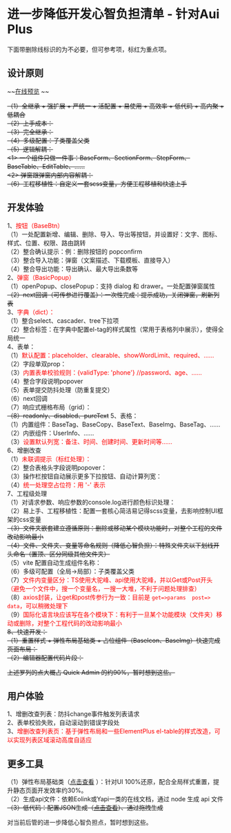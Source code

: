 # 进一步降低开发心智负担清单 - 针对Aui Plus

下面带删除线标识的为不必要，但可参考项，标红为重点项。

## 设计原则  

~~[在线预览](https://1583187609.github.io/quick_admin/vue3/preview/#/test/3) ~~   

~~（1）全继承 + 强扩展 + 严统一 + 活配置 + 易使用 + 高效率 + 低代码 + 高内聚 + 低耦合~~  
~~（2）上手成本：~~  
~~（3）完全继承：~~  
~~（4）多级配置：子类覆盖父类~~  
~~（5）逻辑解耦：~~  
~~<1> 一个组件只做一件事：BaseForm、SectionForm、StepForm、BaseTable、EditTable、……~~  
~~<2> 弹窗跟弹窗内部内容解耦：~~  
~~（6）工程移植性：自定义一套scss变量，方便工程移植和快速上手~~  

## 开发体验

1、<span style="color:red">按钮（BaseBtn）</span>  
（1）一处配置新增、编辑、删除、导入、导出等按钮，并设置好：文字、图标、样式、位置、权限、路由跳转     
（2）整合确认提示：例：删除按钮的 popconfirm    
（3）整合导入功能：弹窗（文案描述、下载模板、直接导入）    
（4）整合导出功能：导出确认、最大导出条数等  
2、<span style="color:red">弹窗（BasicPopup）</span>  
（1）openPopup、closePopup：支持 dialog 和 drawer。一处配置弹窗属性    
~~（2）next回调（可传参进行覆盖）：一次性完成：提示成功，关闭弹窗，刷新列表~~  
3、<span style="color:red">字典（dict）：</span>  
（1）整合select、cascader、tree下拉项  
（2）整合标签：在字典中配置el-tag的样式属性（常用于表格列中展示），使得全局统一  
4、表单：  
（1）<span style="color:red">默认配置：placeholder、clearable、showWordLimit、required、……</span>    
（2）字段单双prop：   
（3）<span style="color:red">内置表单校验规则：{validType: 'phone'} //password、age、……</span>   
（4）整合字段说明popover    
（5）表单提交防抖处理（防重复提交）  
（6）next回调   
（7）响应式栅格布局（grid）：  
~~（8）readonly、disabled、pureText~~
5、表格：  
（1）内置组件：BaseTag、BaseCopy、BaseText、BaseImg、BaseTag、……  
（2）内嵌组件：UserInfo、……  
（3）<span style="color:red">设置默认列宽：备注、时间、创建时间、更新时间等……</span>   
6、增删改查  
（1）<span style="color:red">未联调提示（标红处理）：</span>   
（2）整合表格头字段说明popover：  
（3）操作栏按钮自动展示更多下拉按钮、自动计算列宽：   
（4）<span style="color:red">统一处理空占位符：用 '-' 表示</span>   
7、工程级处理   
（1）对请求参数、响应参数的console.log进行颜色标识处理：   
（2）易上手、工程移植性：配置一套核心简洁易记得scss变量，去影响控制UI框架的css变量   
~~（3）文件夹嵌套建立遵循原则：删除或移动某个模块功能时，对整个工程的文件改动影响最小~~   
~~（4）文件、文件夹、变量等命名规则（降低心智负担）：特殊文件夹以下划线开头命名（置顶、区分同级其他文件夹）~~  
（5）vite 配置自动生成组件名称：   
（6）多级可配置（全局->局部）：子类覆盖父类   
（7）<span style="color:red">文件内变量区分：TS使用大驼峰、api使用大驼峰，并以Get或Post开头（避免一个文件中，搜一个变量名，一搜一大堆，不利于问题处理排查）</span>    
（8）<span style="color:red">axios封装，让get和post传参行为一致：目前是 `get=>params  post=> data`，可以稍微处理下</span>    
（9）<span style="color:red">国际化语言块应该写在各个模块下：有利于一旦某个功能模块（文件夹）移动或删除，对整个工程代码的改动影响最小</span>  
~~8、快速开发：~~    
~~（1）重置样式 + 弹性布局基础类 + 占位组件（BaseIcon、BaseImg）快速完成页面布局：~~    
~~（2）编辑器配置代码片段：~~      

~~上述罗列的点大概占 Quick Admin 的约90%，暂时想到这些。~~  


## 用户体验  

1、增删改查列表：防抖change事件触发列表请求   
2、表单校验失败，自动滚动到错误字段处   
3、<span style="color:red">增删改查列表页：基于弹性布局和一些ElementPlus el-table的样式改造，可以实现列表区域滚动高度自适应</span>    

## 更多工具  
（1）弹性布局基础类（[点击查看](https://1583187609.github.io/produce/flex-layout/) ）：针对UI 100%还原，配合全局样式重置，提升静态页面开发效率约30%。    
（2）生成api文件：依赖Eolink或Yapi一类的在线文档，通过 node 生成 api 文件    
~~（3）低代码：配置JSON生成（[点击查看](https://1583187609.github.io/quick_admin/vue3/preview/#/test/9)）、通过拖拽生成~~   


对当前后管的进一步降低心智负担点，暂时想到这些。
